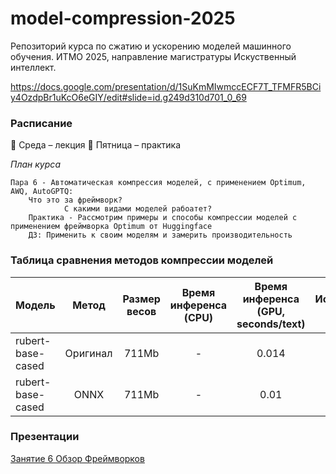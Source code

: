 # model-compression-2025

Репозиторий курса по сжатию и ускорению моделей машинного обучения.
ИТМО 2025, направление магистратуры Искуственный интеллект.

https://docs.google.com/presentation/d/1SuKmMIwmccECF7T_TFMFR5BCiy4OzdpBr1uKcO6eGIY/edit#slide=id.g249d310d701_0_69

### Расписание

📅 Среда – лекция
📅 Пятница – практика

*План курса*

    Пара 6 - Автоматическая компрессия моделей, с применением Optimum, AWQ, AutoGPTQ:
        Что это за фреймворк?
                С какими видами моделей рабоатет?
        Практика - Рассмотрим примеры и способы компрессии моделей с применением фреймворка Optimum от Huggingface
        ДЗ: Применить к своим моделям и замерить производительность



### Таблица сравнения методов компрессии моделей
| Модель | Метод | Размер весов | Время инференса (CPU) | Время инференса (GPU, seconds/text) | Использование RAM (MB) | Использование VRAM (MB) | Точность 
| :---   | :----: | :----: | :----: | :----: | :----: | :----: | :----: | 
| rubert-base-cased | Оригинал | 711Mb | - | 0.014 | - | 800Mb | 0.53 | 
| rubert-base-cased | ONNX | 711Mb | - | 0.01 | - | 800Mb | 0.53 | 

### Презентации
[Занятие 6 Обзор Фреймворков](https://docs.google.com/presentation/d/1SuKmMIwmccECF7T_TFMFR5BCiy4OzdpBr1uKcO6eGIY/edit?usp=sharing)
